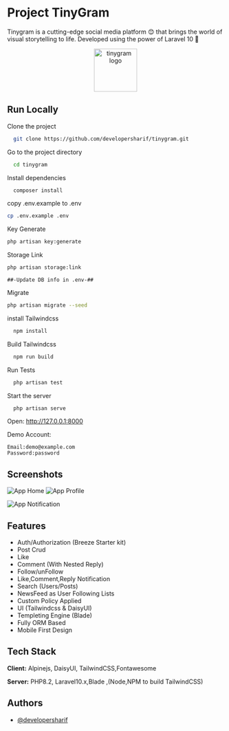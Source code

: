 # Project TinyGram

Tinygram is a cutting-edge social media platform 😊 that brings the world of visual storytelling to life. Developed using the power of Laravel 10 🤗

<p align="center">
<img src="https://i.ibb.co/b1wwxxc/tinygram.png" width="100" alt="tinygram logo" title="TinyGram Logo">
</p>

## Run Locally

Clone the project

```bash
  git clone https://github.com/developersharif/tinygram.git
```

Go to the project directory

```bash
  cd tinygram
```

Install dependencies

```bash
  composer install
```

copy .env.example to .env

```bash
cp .env.example .env
```

Key Generate

```bash
php artisan key:generate
```

Storage Link

```bash
php artisan storage:link
```

`##-Update DB info in .env-##`

Migrate

```bash
php artisan migrate --seed
```

install Tailwindcss

```bash
  npm install
```

Build Tailwindcss

```bash
  npm run build
```

Run Tests

```bash
  php artisan test
```

Start the server

```bash
  php artisan serve
```

Open: http://127.0.0.1:8000

Demo Account:

```
Email:demo@example.com
Password:password
```

## Screenshots

![App Home](https://i.ibb.co/bLbtVrk/tinygram-home.png)
![App Profile](https://i.imgur.com/KYTnA5u.png)

![App Notification](https://i.imgur.com/obY7m32.png)

## Features

-   Auth/Authorization (Breeze Starter kit)
-   Post Crud
-   Like
-   Comment (With Nested Reply)
-   Follow/unFollow
-   Like,Comment,Reply Notification
-   Search (Users/Posts)
-   NewsFeed as User Following Lists
-   Custom Policy Applied
-   UI (Tailwindcss & DaisyUI)
-   Templeting Engine (Blade)
-   Fully ORM Based
-   Mobile First Design

## Tech Stack

**Client:** Alpinejs, DaisyUI, TailwindCSS,Fontawesome

**Server:** PHP8.2, Laravel10.x,Blade ,(Node,NPM to build TailwindCSS)

## Authors

-   [@developersharif](https://www.github.com/developersharif)

